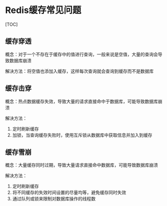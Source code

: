 # Redis缓存常见问题

[TOC]

## 缓存穿透

概念：对于一个不存在于缓存中的值进行查询，一般来说是空值，大量的查询会导致数据库崩溃

解决方法：将空值也添加入缓存，这样每次查询就会查询到缓存而不是数据库

## 缓存击穿

概念：热点数据缓存失效，导致大量的请求直接命中于数据库，可能导致数据库崩溃

解决方法：

1. 定时刷新缓存
2. 加锁，当查询缓存失败时，使用互斥锁从数据库中获取信息并加入到缓存

## 缓存雪崩

概念：大量缓存同时过期，导致大量请求直接命中数据库，可能导致数据库崩溃

解决方法：

1. 定时刷新缓存
2. 将不同缓存的失效时间设置的尽量均等，避免缓存同时失效
3. 通过队列或锁来限制对数据库操作的线程数

